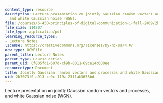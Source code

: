 ```yaml
---
content_type: resource
description: Lecture presentation on jointly Gaussian random vectors and processes,
  and white Gaussian noise (WGN).
file: /courses/6-450-principles-of-digital-communication-i-fall-2009/2b7073f0a913ce9c119a23f1ab3658bd_MIT6_450F09_slide14.pdf
file_size: 114207
file_type: application/pdf
learning_resource_types:
- Lecture Notes
license: https://creativecommons.org/licenses/by-nc-sa/4.0/
ocw_type: OCWFile
parent_title: Lecture Notes
parent_type: CourseSection
parent_uid: 0f805fd1-607d-cb9b-8011-69ce14d600ee
resourcetype: Document
title: Jointly Gaussian random vectors and processes and white Gaussian noise (WGN)
uid: 2b7073f0-a913-ce9c-119a-23f1ab3658bd
---
```

Lecture presentation on jointly Gaussian random vectors and processes, and white Gaussian noise (WGN).